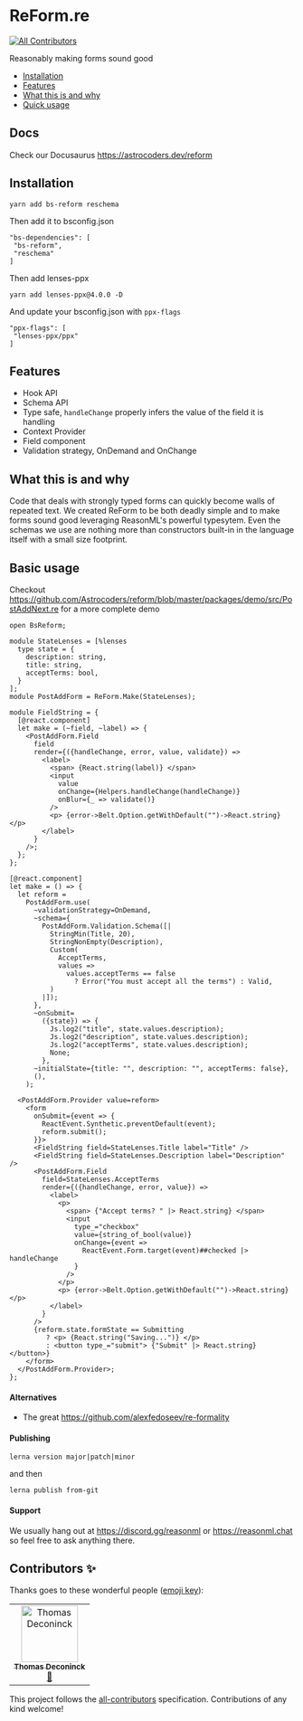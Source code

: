 # ReForm.re
[![All Contributors](https://img.shields.io/badge/all_contributors-1-orange.svg?style=flat-square)](#contributors)

Reasonably making forms sound good

- [Installation](#installation)
- [Features](#features)
- [What this is and why](#what-this-is-and-why)
- [Quick usage](#usage)

## Docs

Check our Docusaurus https://astrocoders.dev/reform

## Installation

```
yarn add bs-reform reschema
```

Then add it to bsconfig.json

```
"bs-dependencies": [
 "bs-reform",
 "reschema"
]
```

Then add lenses-ppx

```
yarn add lenses-ppx@4.0.0 -D
```

And update your bsconfig.json with `ppx-flags`

```
"ppx-flags": [
 "lenses-ppx/ppx"
]
```

## Features

- Hook API
- Schema API
- Type safe, `handleChange` properly infers the value of the field it is handling
- Context Provider
- Field component
- Validation strategy, OnDemand and OnChange

## What this is and why

Code that deals with strongly typed forms can quickly become walls of repeated text.
We created ReForm to be both deadly simple and to make forms sound good leveraging ReasonML's powerful typesytem.
Even the schemas we use are nothing more than constructors built-in in the language itself with a small size footprint.

## Basic usage

Checkout https://github.com/Astrocoders/reform/blob/master/packages/demo/src/PostAddNext.re for a more complete demo

```reason
open BsReform;

module StateLenses = [%lenses
  type state = {
    description: string,
    title: string,
    acceptTerms: bool,
  }
];
module PostAddForm = ReForm.Make(StateLenses);

module FieldString = {
  [@react.component]
  let make = (~field, ~label) => {
    <PostAddForm.Field
      field
      render={({handleChange, error, value, validate}) =>
        <label>
          <span> {React.string(label)} </span>
          <input
            value
            onChange={Helpers.handleChange(handleChange)}
            onBlur={_ => validate()}
          />
          <p> {error->Belt.Option.getWithDefault("")->React.string} </p>
        </label>
      }
    />;
  };
};

[@react.component]
let make = () => {
  let reform =
    PostAddForm.use(
      ~validationStrategy=OnDemand,
      ~schema={
        PostAddForm.Validation.Schema([|
          StringMin(Title, 20),
          StringNonEmpty(Description),
          Custom(
            AcceptTerms,
            values =>
              values.acceptTerms == false
                ? Error("You must accept all the terms") : Valid,
          )
        |]);
      },
      ~onSubmit=
        ({state}) => {
          Js.log2("title", state.values.description);
          Js.log2("description", state.values.description);
          Js.log2("acceptTerms", state.values.description);
          None;
        },
      ~initialState={title: "", description: "", acceptTerms: false},
      (),
    );

  <PostAddForm.Provider value=reform>
    <form
      onSubmit={event => {
        ReactEvent.Synthetic.preventDefault(event);
        reform.submit();
      }}>
      <FieldString field=StateLenses.Title label="Title" />
      <FieldString field=StateLenses.Description label="Description" />
      <PostAddForm.Field
        field=StateLenses.AcceptTerms
        render={({handleChange, error, value}) =>
          <label>
            <p>
              <span> {"Accept terms? " |> React.string} </span>
              <input
                type_="checkbox"
                value={string_of_bool(value)}
                onChange={event =>
                  ReactEvent.Form.target(event)##checked |> handleChange
                }
              />
            </p>
            <p> {error->Belt.Option.getWithDefault("")->React.string} </p>
          </label>
        }
      />
      {reform.state.formState == Submitting
         ? <p> {React.string("Saving...")} </p>
         : <button type_="submit"> {"Submit" |> React.string} </button>}
    </form>
  </PostAddForm.Provider>;
};
```

#### Alternatives

- The great https://github.com/alexfedoseev/re-formality

#### Publishing

```
lerna version major|patch|minor
```

and then

```
lerna publish from-git
```

#### Support

We usually hang out at https://discord.gg/reasonml or https://reasonml.chat so feel free to ask anything there.

## Contributors ✨

Thanks goes to these wonderful people ([emoji key](https://allcontributors.org/docs/en/emoji-key)):

<!-- ALL-CONTRIBUTORS-LIST:START - Do not remove or modify this section -->
<!-- prettier-ignore -->
<table>
  <tr>
    <td align="center"><a href="http://www.thomasdeconinck.fr"><img src="https://avatars2.githubusercontent.com/u/1548421?v=4" width="100px;" alt="Thomas Deconinck"/><br /><sub><b>Thomas Deconinck</b></sub></a><br /><a href="https://github.com/Astrocoders/reform/commits?author=DCKT" title="Documentation">📖</a></td>
  </tr>
</table>

<!-- ALL-CONTRIBUTORS-LIST:END -->

This project follows the [all-contributors](https://github.com/all-contributors/all-contributors) specification. Contributions of any kind welcome!